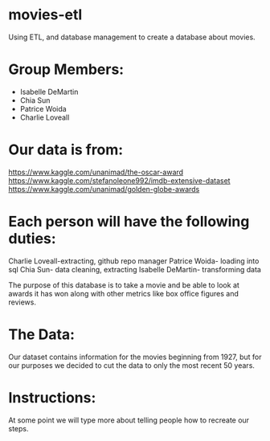 # movies-etl
Using ETL, and database management to create a database about movies.

# Group Members:
- Isabelle DeMartin
- Chia Sun
- Patrice Woida
- Charlie Loveall

# Our data is from:
https://www.kaggle.com/unanimad/the-oscar-award
https://www.kaggle.com/stefanoleone992/imdb-extensive-dataset
https://www.kaggle.com/unanimad/golden-globe-awards

# Each person will have the following duties:
Charlie Loveall-extracting, github repo manager
Patrice Woida- loading into sql
Chia Sun- data cleaning, extracting
Isabelle DeMartin- transforming data

The purpose of this database is to take a movie and be able to look at awards it has won along with other metrics like box office figures and reviews.

# The Data:
Our dataset contains information for the movies beginning from 1927, but for our purposes we decided to cut the data to only the most recent 50 years.

# Instructions:
At some point we will type more about telling people how to recreate our steps.
